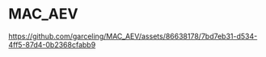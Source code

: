 # MAC_AEV



https://github.com/garceling/MAC_AEV/assets/86638178/7bd7eb31-d534-4ff5-87d4-0b2368cfabb9


